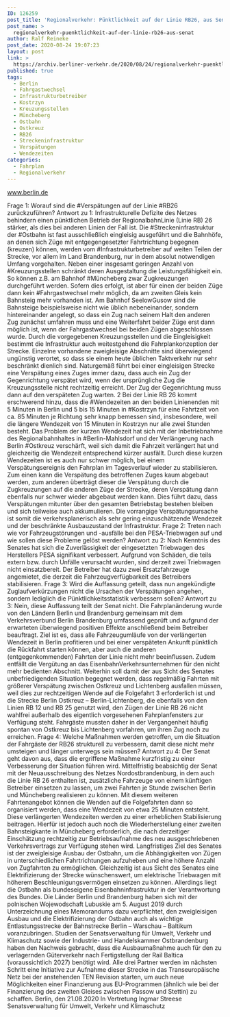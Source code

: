```yaml
---
ID: 126259
post_title: 'Regionalverkehr: Pünktlichkeit auf der Linie RB26, aus Senat'
post_name: >
  regionalverkehr-puenktlichkeit-auf-der-linie-rb26-aus-senat
author: Ralf Reineke
post_date: 2020-08-24 19:07:23
layout: post
link: >
  https://archiv.berliner-verkehr.de/2020/08/24/regionalverkehr-puenktlichkeit-auf-der-linie-rb26-aus-senat/
published: true
tags:
  - Berlin
  - Fahrgastwechsel
  - Infrastrukturbetreiber
  - Kostrzyn
  - Kreuzungsstellen
  - Müncheberg
  - Ostbahn
  - Ostkreuz
  - RB26
  - Streckeninfrastruktur
  - Verspätungen
  - Wendezeiten
categories:
  - Fahrplan
  - Regionalverkehr
---
```

www.berlin.de

Frage 1:
Worauf sind die #Verspätungen auf der Linie #RB26 zurückzuführen?
Antwort zu 1:
Infrastrukturelle Defizite des Netzes behindern einen pünktlichen Betrieb der RegionalbahnLinie (Linie RB) 26 stärker, als dies bei anderen Linien der Fall ist.
Die #Streckeninfrastruktur der #Ostbahn ist fast ausschließlich eingleisig ausgeführt und die
Bahnhöfe, an denen sich Züge mit entgegengesetzter Fahrtrichtung begegnen (kreuzen)
können, werden vom #Infrastrukturbetreiber auf weiten Teilen der Strecke, vor allem im Land
Brandenburg, nur in dem absolut notwendigen Umfang vorgehalten. Neben einer insgesamt
geringen Anzahl von #Kreuzungsstellen schränkt deren Ausgestaltung die Leistungsfähigkeit
ein. So können z.B. am Bahnhof #Müncheberg zwar Zugkreuzungen durchgeführt werden.
Sofern dies erfolgt, ist aber für einen der beiden Züge dann kein #Fahrgastwechsel mehr
möglich, da am zweiten Gleis kein Bahnsteig mehr vorhanden ist. Am Bahnhof SeelowGusow sind die Bahnsteige beispielsweise nicht wie üblich nebeneinander, sondern
hintereinander angelegt, so dass ein Zug nach seinem Halt den anderen Zug zunächst
umfahren muss und eine Weiterfahrt beider Züge erst dann möglich ist, wenn der
Fahrgastwechsel bei beiden Zügen abgeschlossen wurde. Durch die vorgegebenen
Kreuzungsstellen und die Eingleisigkeit bestimmt die Infrastruktur auch weitestgehend die
Fahrplankonzeption der Strecke. Einzelne vorhandene zweigleisige Abschnitte sind
überwiegend ungünstig verortet, so dass sie einem heute üblichen Taktverkehr nur sehr
beschränkt dienlich sind.
Naturgemäß führt bei einer eingleisigen Strecke eine Verspätung eines Zuges immer dazu,
dass auch ein Zug der Gegenrichtung verspätet wird, wenn der ursprüngliche Zug die
Kreuzungsstelle nicht rechtzeitig erreicht. Der Zug der Gegenrichtung muss dann auf den
verspäteten Zug warten.
2
Bei der Linie RB 26 kommt erschwerend hinzu, dass die #Wendezeiten an den beiden
Linienenden mit 5 Minuten in Berlin und 5 bis 15 Minuten in #Kostrzyn für eine Fahrtzeit von
ca. 85 Minuten je Richtung sehr knapp bemessen sind, insbesondere, weil die längere
Wendezeit von 15 Minuten in Kostrzyn nur alle zwei Stunden besteht.
Das Problem der kurzen Wendezeit hat sich mit der Inbetriebnahme des
Regionalbahnhaltes in #Berlin-Mahlsdorf und der Verlängerung nach Berlin #Ostkreuz
verschärft, weil sich damit die Fahrzeit verlängert hat und gleichzeitig die Wendezeit
entsprechend kürzer ausfällt.
Durch diese kurzen Wendezeiten ist es auch nur schwer möglich, bei einem
Verspätungsereignis den Fahrplan im Tagesverlauf wieder zu stabilisieren. Zum einen kann
die Verspätung des betroffenen Zuges kaum abgebaut werden, zum anderen überträgt
dieser die Verspätung durch die Zugkreuzungen auf die anderen Züge der Strecke, deren
Verspätung dann ebenfalls nur schwer wieder abgebaut werden kann. Dies führt dazu, dass
Verspätungen mitunter über den gesamten Betriebstag bestehen bleiben und sich teilweise
auch akkumulieren.
Die vorrangige Verspätungsursache ist somit die verkehrsplanerisch als sehr gering
einzuschätzende Wendezeit und der beschränkte Ausbauzustand der Infrastruktur.
Frage 2:
Treten nach wie vor Fahrzeugstörungen und -ausfälle bei den PESA-Triebwagen auf und wie sollen diese
Probleme gelöst werden?
Antwort zu 2:
Nach Kenntnis des Senates hat sich die Zuverlässigkeit der eingesetzten Triebwagen des
Herstellers PESA signifikant verbessert. Aufgrund von Schäden, die teils extern bzw. durch
Unfälle verursacht wurden, sind derzeit zwei Triebwagen nicht einsatzbereit. Der Betreiber
hat dazu zwei Ersatzfahrzeuge angemietet, die derzeit die Fahrzeugverfügbarkeit des
Betreibers stabilisieren.
Frage 3:
Wird die Auffassung geteilt, dass nun angekündigte Zuglaufverkürzungen nicht die Ursachen der
Verspätungen angehen, sondern lediglich die Pünktlichkeitsstatistik verbessern sollen?
Antwort zu 3:
Nein, diese Auffassung teilt der Senat nicht. Die Fahrplanänderung wurde von den Ländern
Berlin und Brandenburg gemeinsam mit dem Verkehrsverbund Berlin Brandenburg
umfassend geprüft und aufgrund der erwarteten überwiegend positiven Effekte
anschließend beim Betreiber beauftragt. Ziel ist es, dass alle Fahrzeugumläufe von der
verlängerten Wendezeit in Berlin profitieren und bei einer verspäteten Ankunft pünktlich die
Rückfahrt starten können, aber auch die anderen (entgegenkommenden) Fahrten der Linie
nicht mehr beeinflussen. Zudem entfällt die Vergütung an das EisenbahnVerkehrsunternehmen für den nicht mehr bedienten Abschnitt.
Weiterhin soll damit der aus Sicht des Senates unbefriedigenden Situation begegnet
werden, dass regelmäßig Fahrten mit größerer Verspätung zwischen Ostkreuz und
Lichtenberg ausfallen müssen, weil dies zur rechtzeitigen Wende auf die Folgefahrt
3
erforderlich ist und die Strecke Berlin Ostkreuz – Berlin-Lichtenberg, die ebenfalls von den
Linien RB 12 und RB 25 genutzt wird, den Zügen der Linie RB 26 nicht wahlfrei außerhalb
des eigentlich vorgesehenen Fahrplanfensters zur Verfügung steht. Fahrgäste mussten
daher in der Vergangenheit häufig spontan von Ostkreuz bis Lichtenberg vorfahren, um
ihren Zug noch zu erreichen.
Frage 4:
Welche Maßnahmen werden getroffen, um die Situation der Fahrgäste der RB26 strukturell zu verbessern,
damit diese nicht mehr umsteigen und länger unterwegs sein müssen?
Antwort zu 4:
Der Senat geht davon aus, dass die ergriffene Maßnahme kurzfristig zu einer Verbesserung
der Situation führen wird. Mittelfristig beabsichtig der Senat mit der Neuausschreibung des
Netzes Nordostbrandenburg, in dem auch die Linie RB 26 enthalten ist, zusätzliche
Fahrzeuge von einem künftigen Betreiber einsetzen zu lassen, um zwei Fahrten je Stunde
zwischen Berlin und Müncheberg realisieren zu können. Mit diesem weiteren
Fahrtenangebot können die Wenden auf die Folgefahrten dann so organisiert werden, dass
eine Wendezeit von etwa 25 Minuten entsteht. Diese verlängerten Wendezeiten werden zu
einer erheblichen Stabilisierung beitragen.
Hierfür ist jedoch auch noch die Wiederherstellung einer zweiten Bahnsteigkante in
Müncheberg erforderlich, die nach derzeitiger Einschätzung rechtzeitig zur
Betriebsaufnahme des neu ausgeschriebenen Verkehrsvertrags zur Verfügung stehen wird.
Langfristiges Ziel des Senates ist der zweigleisige Ausbau der Ostbahn, um die
Abhängigkeiten von Zügen in unterschiedlichen Fahrtrichtungen aufzuheben und eine
höhere Anzahl von Zugfahrten zu ermöglichen. Gleichzeitig ist aus Sicht des Senates eine
Elektrifizierung der Strecke wünschenswert, um elektrische Triebwagen mit höherem
Beschleunigungsvermögen einsetzen zu können. Allerdings liegt die Ostbahn als
bundeseigene Eisenbahninfrastruktur in der Verantwortung des Bundes.
Die Länder Berlin und Brandenburg haben sich mit der polnischen Wojewodschaft Lubuskie
am 5. August 2019 durch Unterzeichnung eines Memorandums dazu verpflichtet, den
zweigleisigen Ausbau und die Elektrifizierung der Ostbahn auch als wichtige
Entlastungsstrecke der Bahnstrecke Berlin – Warschau – Baltikum voranzubringen. Studien
der Senatsverwaltung für Umwelt, Verkehr und Klimaschutz sowie der Industrie- und
Handelskammer Ostbrandenburg haben den Nachweis gebracht, dass die
Ausbaumaßnahme auch für den zu verlagernden Güterverkehr nach Fertigstellung der Rail
Baltica (voraussichtlich 2027) benötigt wird. Alle drei Partner werden im nächsten Schritt
eine Initiative zur Aufnahme dieser Strecke in das Transeuropäische Netz bei der
anstehenden TEN Revision starten, um auch neue Möglichkeiten einer Finanzierung aus
EU-Programmen (ähnlich wie bei der Finanzierung des zweiten Gleises zwischen Passow
und Stettin) zu schaffen.
Berlin, den 21.08.2020
In Vertretung
Ingmar Streese
Senatsverwaltung für
Umwelt, Verkehr und Klimaschutz